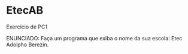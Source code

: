 # EtecAB
Exercício de PC1

ENUNCIADO:
Faça um programa que exiba o nome da sua escola: Etec Adolpho Berezin.
